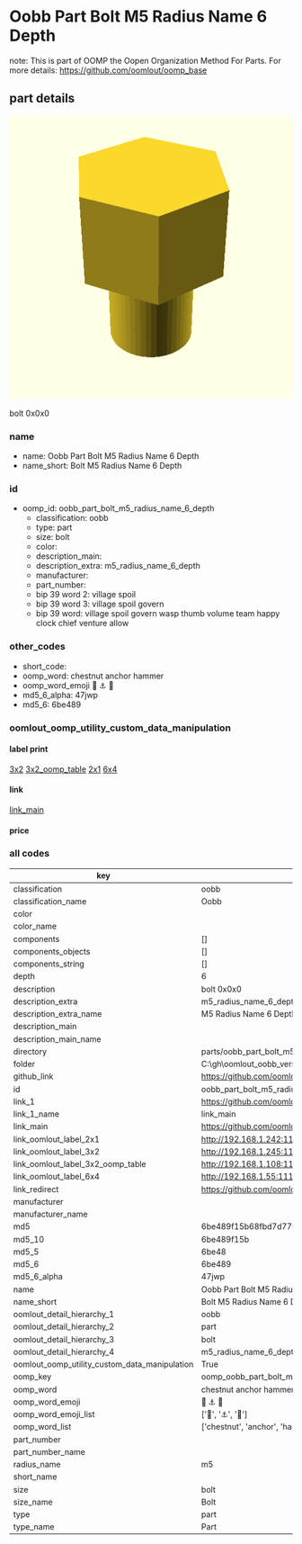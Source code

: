 # Oobb Part Bolt M5 Radius Name 6 Depth  

note: This is part of OOMP the Oopen Organization Method For Parts. For more details: https://github.com/oomlout/oomp_base

##  part details
  

[![](3dpr.png)](3dpr.png)

bolt 0x0x0



### name
* name: Oobb Part Bolt M5 Radius Name 6 Depth
* name_short: Bolt M5 Radius Name 6 Depth
### id
* oomp_id: oobb_part_bolt_m5_radius_name_6_depth
  * classification: oobb
  * type: part
  * size: bolt
  * color: 
  * description_main: 
  * description_extra: m5_radius_name_6_depth
  * manufacturer: 
  * part_number: 
  * bip 39 word 2: village spoil
  * bip 39 word 3: village spoil govern
  * bip 39 word: village spoil govern wasp thumb volume team happy clock chief venture allow

### other_codes
* short_code: 
* oomp_word: chestnut anchor hammer
* oomp_word_emoji :chestnut: :anchor: :hammer:
* md5_6_alpha: 47jwp
* md5_6: 6be489






### oomlout_oomp_utility_custom_data_manipulation
#### label print
[3x2](http://192.168.1.245:1112/?label=oomp%2047jwp)
[3x2_oomp_table](http://192.168.1.108:1112/?label=oomp%2047jwp)
[2x1](http://192.168.1.242:1112/?label=oomp%2047jwp)
[6x4](http://192.168.1.55:1112/?label=oomp%2047jwp)    

#### link

[link_main](https://github.com/oomlout/oomlout_oobb_version_4_generated_parts/tree/main/navigation_oomp/oobb/part/bolt//m5_radius_name_6_depth/part)                              

#### price







### all codes 
| key | value |  
| --- | --- |  
| classification | oobb |  
| classification_name | Oobb |  
| color |  |  
| color_name |  |  
| components | [] |  
| components_objects | [] |  
| components_string | [] |  
| depth | 6 |  
| description | bolt 0x0x0 |  
| description_extra | m5_radius_name_6_depth |  
| description_extra_name | M5 Radius Name 6 Depth |  
| description_main |  |  
| description_main_name |  |  
| directory | parts/oobb_part_bolt_m5_radius_name_6_depth |  
| folder | C:\gh\oomlout_oobb_version_4_generated_parts\parts\oobb_part_bolt_m5_radius_name_6_depth |  
| github_link | https://github.com/oomlout/oomlout_oomp_part_src/tree/main/parts/oobb_part_bolt_m5_radius_name_6_depth |  
| id | oobb_part_bolt_m5_radius_name_6_depth |  
| link_1 | https://github.com/oomlout/oomlout_oobb_version_4_generated_parts/tree/main/navigation_oomp/oobb/part/bolt//m5_radius_name_6_depth/part |  
| link_1_name | link_main |  
| link_main | https://github.com/oomlout/oomlout_oobb_version_4_generated_parts/tree/main/navigation_oomp/oobb/part/bolt//m5_radius_name_6_depth/part |  
| link_oomlout_label_2x1 | http://192.168.1.242:1112/?label=oomp%2047jwp |  
| link_oomlout_label_3x2 | http://192.168.1.245:1112/?label=oomp%2047jwp |  
| link_oomlout_label_3x2_oomp_table | http://192.168.1.108:1112/?label=oomp%2047jwp |  
| link_oomlout_label_6x4 | http://192.168.1.55:1112/?label=oomp%2047jwp |  
| link_redirect | https://github.com/oomlout/oomlout_oobb_version_4_generated_parts/tree/main/parts/hardware_bolt_m5_06 |  
| manufacturer |  |  
| manufacturer_name |  |  
| md5 | 6be489f15b68fbd7d770bf78ca3497a0 |  
| md5_10 | 6be489f15b |  
| md5_5 | 6be48 |  
| md5_6 | 6be489 |  
| md5_6_alpha | 47jwp |  
| name | Oobb Part Bolt M5 Radius Name 6 Depth |  
| name_short | Bolt M5 Radius Name 6 Depth |  
| oomlout_detail_hierarchy_1 | oobb |  
| oomlout_detail_hierarchy_2 | part |  
| oomlout_detail_hierarchy_3 | bolt |  
| oomlout_detail_hierarchy_4 | m5_radius_name_6_depth |  
| oomlout_oomp_utility_custom_data_manipulation | True |  
| oomp_key | oomp_oobb_part_bolt_m5_radius_name_6_depth |  
| oomp_word | chestnut anchor hammer |  
| oomp_word_emoji | :chestnut: :anchor: :hammer: |  
| oomp_word_emoji_list | [':chestnut:', ':anchor:', ':hammer:'] |  
| oomp_word_list | ['chestnut', 'anchor', 'hammer'] |  
| part_number |  |  
| part_number_name |  |  
| radius_name | m5 |  
| short_name |  |  
| size | bolt |  
| size_name | Bolt |  
| type | part |  
| type_name | Part |  

